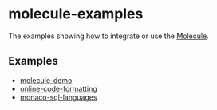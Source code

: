 # molecule-examples

The examples showing how to integrate or use the [Molecule](https://github.com/DTStack/molecule).


## Examples 

- [molecule-demo](./packages/molecule-demo)
- [online-code-formatting](./packages/online-code-formatting)
- [monaco-sql-languages](https://github.com/DTStack/monaco-sql-languages)